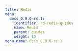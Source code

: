 ```yaml
---
title: Redis
menu:
  docs_0.9.0-rc.1:
    identifier: rd-redis-guides
    name: Redis
    parent: guides
    weight: 10
menu_name: docs_0.9.0-rc.1
---
```


